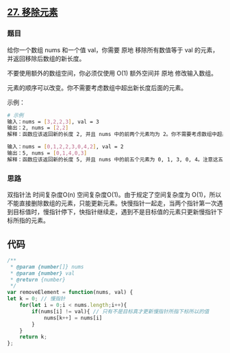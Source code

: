 ## [27. 移除元素](https://leetcode-cn.com/problems/remove-element/)
### 题目
给你一个数组 nums 和一个值 val，你需要 原地 移除所有数值等于 val 的元素，并返回移除后数组的新长度。

不要使用额外的数组空间，你必须仅使用 O(1) 额外空间并 原地 修改输入数组。

元素的顺序可以改变。你不需要考虑数组中超出新长度后面的元素。

示例：
```sh
# 示例
输入：nums = [3,2,2,3], val = 3
输出：2, nums = [2,2]
解释：函数应该返回新的长度 2, 并且 nums 中的前两个元素均为 2。你不需要考虑数组中超出新长度后面的元素。例如，函数返回的新长度为 2 ，而 nums = [2,2,3,3] 或 nums = [2,2,0,0]，也会被视作正确答案。

输入：nums = [0,1,2,2,3,0,4,2], val = 2
输出：5, nums = [0,1,4,0,3]
解释：函数应该返回新的长度 5, 并且 nums 中的前五个元素为 0, 1, 3, 0, 4。注意这五个元素可为任意顺序。你不需要考虑数组中超出新长度后面的元素。
```
### 思路
双指针法 时间复杂度O(n) 空间复杂度O(1)。由于规定了空间复杂度为 O(1)，所以不能直接删除数组的元素，只能更新元素。快慢指针一起走，当两个指针第一次遇到目标值时，慢指针停下，快指针继续走，遇到不是目标值的元素只更新慢指针下标所指的元素。
## 代码
```javascript
/**
 * @param {number[]} nums
 * @param {number} val
 * @return {number}
 */
var removeElement = function(nums, val) {
let k = 0; // 慢指针
    for(let i = 0;i < nums.length;i++){
        if(nums[i] != val){ // 只有不是目标真才更新慢指针所指下标所以的值
            nums[k++] = nums[i]
        }
    }
    return k;
};
```


